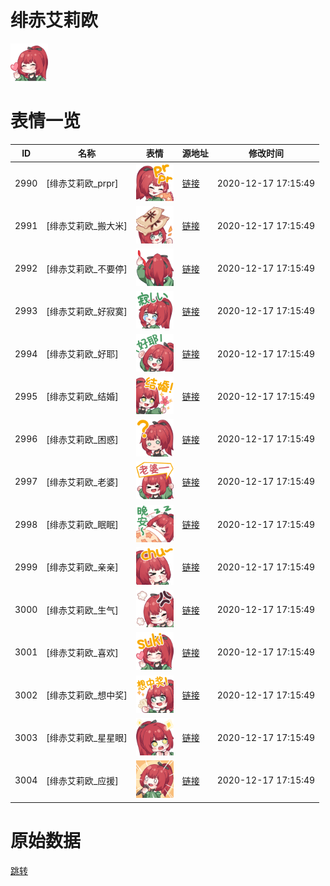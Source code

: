 # 绯赤艾莉欧

<img src="./cover.png" height="60" alt="cover" />

# 表情一览

|ID|名称|表情|源地址|修改时间|
|----|----|----|----|----|
|2990|[绯赤艾莉欧_prpr]|<img src="./pic/002990_%5B绯赤艾莉欧_prpr%5D.png" height="60" alt="prpr"/>|[链接](http://i0.hdslb.com/bfs/emote/1b99b66cc42e287bc2bbbe423b04c9fe79631079.png)|2020-12-17 17:15:49|
|2991|[绯赤艾莉欧_搬大米]|<img src="./pic/002991_%5B绯赤艾莉欧_搬大米%5D.png" height="60" alt="搬大米"/>|[链接](http://i0.hdslb.com/bfs/emote/005e23e6d658d6e1afa8ab41aa8c214211703346.png)|2020-12-17 17:15:49|
|2992|[绯赤艾莉欧_不要停]|<img src="./pic/002992_%5B绯赤艾莉欧_不要停%5D.png" height="60" alt="不要停"/>|[链接](http://i0.hdslb.com/bfs/emote/3f2d05bc2f380e5eed9b197f4708259e73b7098f.png)|2020-12-17 17:15:49|
|2993|[绯赤艾莉欧_好寂寞]|<img src="./pic/002993_%5B绯赤艾莉欧_好寂寞%5D.png" height="60" alt="好寂寞"/>|[链接](http://i0.hdslb.com/bfs/emote/381dbb913ffc6d9b9478f1f2329cc89ae4c2ea3b.png)|2020-12-17 17:15:49|
|2994|[绯赤艾莉欧_好耶]|<img src="./pic/002994_%5B绯赤艾莉欧_好耶%5D.png" height="60" alt="好耶"/>|[链接](http://i0.hdslb.com/bfs/emote/58f883162ce7421ed691f8e3e4abcc59f8e57548.png)|2020-12-17 17:15:49|
|2995|[绯赤艾莉欧_结婚]|<img src="./pic/002995_%5B绯赤艾莉欧_结婚%5D.png" height="60" alt="结婚"/>|[链接](http://i0.hdslb.com/bfs/emote/a0b76cb0f0c0261387b1e45069cccd93e974c2b5.png)|2020-12-17 17:15:49|
|2996|[绯赤艾莉欧_困惑]|<img src="./pic/002996_%5B绯赤艾莉欧_困惑%5D.png" height="60" alt="困惑"/>|[链接](http://i0.hdslb.com/bfs/emote/210e24ffe9dcead1d8c1e2f0b3fb601f362f1fc5.png)|2020-12-17 17:15:49|
|2997|[绯赤艾莉欧_老婆]|<img src="./pic/002997_%5B绯赤艾莉欧_老婆%5D.png" height="60" alt="老婆"/>|[链接](http://i0.hdslb.com/bfs/emote/b590eea28d4c2b18072703c68582bae6be48fcf6.png)|2020-12-17 17:15:49|
|2998|[绯赤艾莉欧_眠眠]|<img src="./pic/002998_%5B绯赤艾莉欧_眠眠%5D.png" height="60" alt="眠眠"/>|[链接](http://i0.hdslb.com/bfs/emote/cfe9afd273465f7189ff770232cde7c41b987a6b.png)|2020-12-17 17:15:49|
|2999|[绯赤艾莉欧_亲亲]|<img src="./pic/002999_%5B绯赤艾莉欧_亲亲%5D.png" height="60" alt="亲亲"/>|[链接](http://i0.hdslb.com/bfs/emote/334855ed194bf418d06ae114c5da19a343887518.png)|2020-12-17 17:15:49|
|3000|[绯赤艾莉欧_生气]|<img src="./pic/003000_%5B绯赤艾莉欧_生气%5D.png" height="60" alt="生气"/>|[链接](http://i0.hdslb.com/bfs/emote/eca7c5dcc7ec5fa1f84bc6d1429644dc085e90d0.png)|2020-12-17 17:15:49|
|3001|[绯赤艾莉欧_喜欢]|<img src="./pic/003001_%5B绯赤艾莉欧_喜欢%5D.png" height="60" alt="喜欢"/>|[链接](http://i0.hdslb.com/bfs/emote/a097795342f515180a6e81e1a0de9ac1c2aa59e6.png)|2020-12-17 17:15:49|
|3002|[绯赤艾莉欧_想中奖]|<img src="./pic/003002_%5B绯赤艾莉欧_想中奖%5D.png" height="60" alt="想中奖"/>|[链接](http://i0.hdslb.com/bfs/emote/2397f6749f7acbf6a8854b02ba1ff2cd34eef391.png)|2020-12-17 17:15:49|
|3003|[绯赤艾莉欧_星星眼]|<img src="./pic/003003_%5B绯赤艾莉欧_星星眼%5D.png" height="60" alt="星星眼"/>|[链接](http://i0.hdslb.com/bfs/emote/534941c7fd550d3db6b356762e7548a750efa79f.png)|2020-12-17 17:15:49|
|3004|[绯赤艾莉欧_应援]|<img src="./pic/003004_%5B绯赤艾莉欧_应援%5D.png" height="60" alt="应援"/>|[链接](http://i0.hdslb.com/bfs/emote/7c50c6930e7ff51e5dd0ba4c318a3fc249826529.png)|2020-12-17 17:15:49|

# 原始数据

[跳转](./raw.json)

